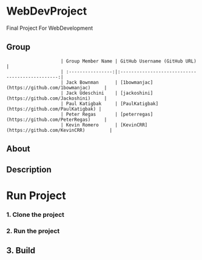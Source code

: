 # WebDevProject
 Final Project For WebDevelopment

## 												Group
						| Group Member Name | GitHub Username (GitHub URL)		      |
						| :----------------:|:-----------------------------------------------:|
						| Jack Bownman 	    | [1bowmanjac](https://github.com/1bowmanjac)     |
						| Jack Udeschini    | [jackoshini](https://github.com/Jackoshini)     |
						| Paul Katigbak     | [PaulKatigbak](https://github.com/PaulKatigbak) |
						| Peter Regas 	    | [peterregas](https://github.com/PeterRegas)     |
						| Kevin Romero 	    | [KevinCRR](https://github.com/KevinCRR) 	      |

## About

## Description

# Run Project

### 1. Clone the project

### 2. Run the project

## 3. Build

